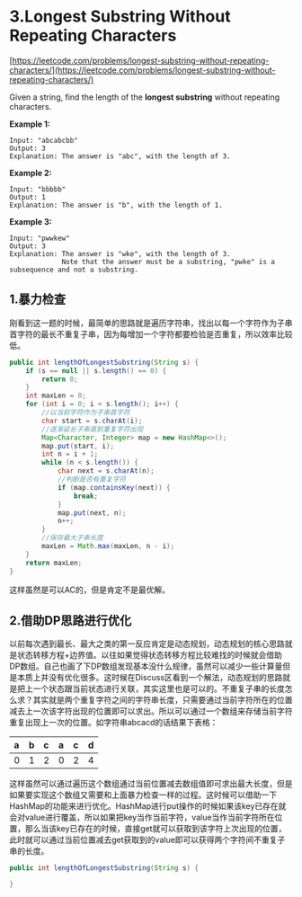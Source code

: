 # 3.Longest Substring Without Repeating Characters

[https://leetcode.com/problems/longest-substring-without-repeating-characters/](https://leetcode.com/problems/longest-substring-without-repeating-characters/)

Given a string, find the length of the **longest substring** without repeating characters.

**Example 1:**

```text
Input: "abcabcbb"
Output: 3 
Explanation: The answer is "abc", with the length of 3.
```

**Example 2:**

```text
Input: "bbbbb"
Output: 1
Explanation: The answer is "b", with the length of 1.
```

**Example 3:**

```text
Input: "pwwkew"
Output: 3
Explanation: The answer is "wke", with the length of 3. 
             Note that the answer must be a substring, "pwke" is a subsequence and not a substring.
```

## 1.暴力检查

刚看到这一题的时候，最简单的思路就是遍历字符串，找出以每一个字符作为子串首字符的最长不重复子串，因为每增加一个字符都要检验是否重复，所以效率比较低。

```java
public int lengthOfLongestSubstring(String s) {
    if (s == null || s.length() == 0) {
        return 0;
    }
    int maxLen = 0;
    for (int i = 0; i < s.length(); i++) {
        //以当前字符作为子串首字符
        char start = s.charAt(i);
        //逐渐延长子串直到重复字符出现
        Map<Character, Integer> map = new HashMap<>();
        map.put(start, i);
        int n = i + 1;
        while (n < s.length()) {
            char next = s.charAt(n);
            //判断是否有重复字符
            if (map.containsKey(next)) {
                break;
            }
            map.put(next, n);
            n++;
        }
        //保存最大子串长度
        maxLen = Math.max(maxLen, n - i);
    }
    return maxLen;
}
```

这样虽然是可以AC的，但是肯定不是最优解。

## 2.借助DP思路进行优化

以前每次遇到最长、最大之类的第一反应肯定是动态规划，动态规划的核心思路就是状态转移方程+边界值。以往如果觉得状态转移方程比较难找的时候就会借助DP数组。自己也画了下DP数组发现基本没什么规律，虽然可以减少一些计算量但是本质上并没有优化很多。这时候在Discuss区看到一个解法，动态规划的思路就是把上一个状态跟当前状态进行关联，其实这里也是可以的。不重复子串的长度怎么求？其实就是两个重复字符之间的字符串长度，只需要通过当前字符所在的位置减去上一次该字符出现的位置即可以求出。所以可以通过一个数组来存储当前字符重复出现上一次的位置。如字符串abcacd的话结果下表格：

| a | b | c | a | c | d |
| :--- | :--- | :--- | :--- | :--- | :--- |
| 0 | 1 | 2 | 0 | 2 | 4 |

这样虽然可以通过遍历这个数组通过当前位置减去数组值即可求出最大长度，但是如果要实现这个数组又需要和上面暴力检查一样的过程。这时候可以借助一下HashMap的功能来进行优化。HashMap进行put操作的时候如果该key已存在就会对value进行覆盖，所以如果把key当作当前字符，value当作当前字符所在位置，那么当该key已存在的时候，直接get就可以获取到该字符上次出现的位置，此时就可以通过当前位置减去get获取到的value即可以获得两个字符间不重复子串的长度。

```java
public int lengthOfLongestSubstring(String s) {

}
```

